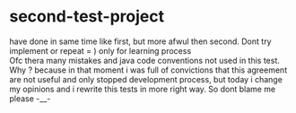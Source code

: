# second-test-project
have done in same time like first, but more afwul then second. Dont try implement or repeat = )  only for learning  process  
Ofc thera many mistakes and java code conventions not used in this test. Why ? because in that moment i was  full of convictions that this 
agreement are not useful and only stopped development process, but today i change my opinions and i rewrite this tests in more right way. So 
dont blame me please -__-
